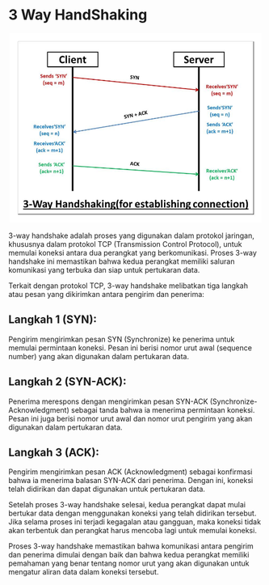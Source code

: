 # 3 Way HandShaking
 <div align = "center">
        <img src="assets/3wayhandshake.jpg" alt="Image" width ="500" />
</div>

3-way handshake adalah proses yang digunakan dalam protokol jaringan, khususnya dalam protokol TCP (Transmission Control Protocol), untuk memulai koneksi antara dua perangkat yang berkomunikasi. Proses 3-way handshake ini memastikan bahwa kedua perangkat memiliki saluran komunikasi yang terbuka dan siap untuk pertukaran data.

Terkait dengan protokol TCP, 3-way handshake melibatkan tiga langkah atau pesan yang dikirimkan antara pengirim dan penerima:

## Langkah 1 (SYN): 
Pengirim mengirimkan pesan SYN (Synchronize) ke penerima untuk memulai permintaan koneksi. Pesan ini berisi nomor urut awal (sequence number) yang akan digunakan dalam pertukaran data.

## Langkah 2 (SYN-ACK): 
Penerima merespons dengan mengirimkan pesan SYN-ACK (Synchronize-Acknowledgment) sebagai tanda bahwa ia menerima permintaan koneksi. Pesan ini juga berisi nomor urut awal dan nomor urut pengirim yang akan digunakan dalam pertukaran data.

## Langkah 3 (ACK): 
Pengirim mengirimkan pesan ACK (Acknowledgment) sebagai konfirmasi bahwa ia menerima balasan SYN-ACK dari penerima. Dengan ini, koneksi telah didirikan dan dapat digunakan untuk pertukaran data.

Setelah proses 3-way handshake selesai, kedua perangkat dapat mulai bertukar data dengan menggunakan koneksi yang telah didirikan tersebut. Jika selama proses ini terjadi kegagalan atau gangguan, maka koneksi tidak akan terbentuk dan perangkat harus mencoba lagi untuk memulai koneksi.

Proses 3-way handshake memastikan bahwa komunikasi antara pengirim dan penerima dimulai dengan baik dan bahwa kedua perangkat memiliki pemahaman yang benar tentang nomor urut yang akan digunakan untuk mengatur aliran data dalam koneksi tersebut.





